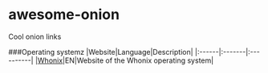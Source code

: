 # awesome-onion
Cool onion links

###Operating systemz
|Website|Language|Description|
|:------|:-------|:----------|
|[Whonix](http://www.dds6qkxpwdeubwucdiaord2xgbbeyds25rbsgr73tbfpqpt4a6vjwsyd.onion/)|EN|Website of the Whonix operating system|
